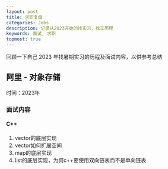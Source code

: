 ```yaml
---
layout: post
title: 求职复盘
categories: Jobs
description: 记录从2023开始的找实习，找工历程
keywords: 面试, 求职
topmost: true
---
```


回顾一下自己 2023 年找暑期实习的历程及面试内容，以供参考总结

## 阿里 - 对象存储
时间：2023年
### 面试内容
#### C++
1. vector的底层实现
2. vector如何扩展空间
3. map的底层实现
4. list的底层实现，为何c++要使用双向链表而不是单向链表